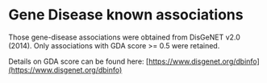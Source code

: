 # Gene Disease known associations
Those gene-disease associations were obtained from DisGeNET v2.0  (2014). Only associations with GDA score >= 0.5 were retained.

Details on GDA score can be found here:  [https://www.disgenet.org/dbinfo](https://www.disgenet.org/dbinfo)